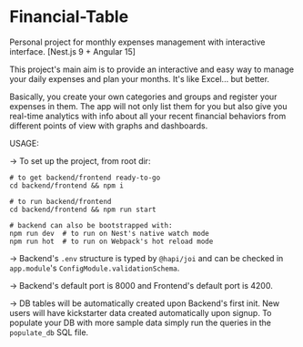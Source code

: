 # Financial-Table
Personal project for monthly expenses management with interactive interface. [Nest.js 9 + Angular 15]


This project's main aim is to provide an interactive and easy way to manage your daily expenses and plan your months. It's like Excel... but better.

Basically, you create your own categories and groups and register your expenses in them. The app will not only list them for you but also give you real-time analytics with info about all your recent financial behaviors from different points of view with graphs and dashboards.


USAGE:

-> To set up the project, from root dir:
```
# to get backend/frontend ready-to-go
cd backend/frontend && npm i

# to run backend/frontend
cd backend/frontend && npm run start

# backend can also be bootstrapped with:
npm run dev  # to run on Nest's native watch mode
npm run hot  # to run on Webpack's hot reload mode
```

-> Backend's ```.env``` structure is typed by ```@hapi/joi``` and can be checked in ```app.module```'s ```ConfigModule.validationSchema```.

-> Backend's default port is 8000 and Frontend's default port is 4200.

-> DB tables will be automatically created upon Backend's first init. New users will have kickstarter data created automatically upon signup. To populate your DB with more sample data simply run the queries in the ```populate_db``` SQL file.
